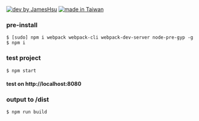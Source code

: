 [![dev by JamesHsu](https://img.shields.io/badge/Dev%20by-Jameshsu1125-green)](https://github.com/jameshsu1125/) [![made in Taiwan](https://img.shields.io/badge/Made%20in-Taiwan-orange)](https://github.com/jameshsu1125/)

### pre-install

```
$ [sudo] npm i webpack webpack-cli webpack-dev-server node-pre-gyp -g
$ npm i
```

### test project

```
$ npm start
```

#### test on http://localhost:8080

### output to /dist

```
$ npm run build
```
